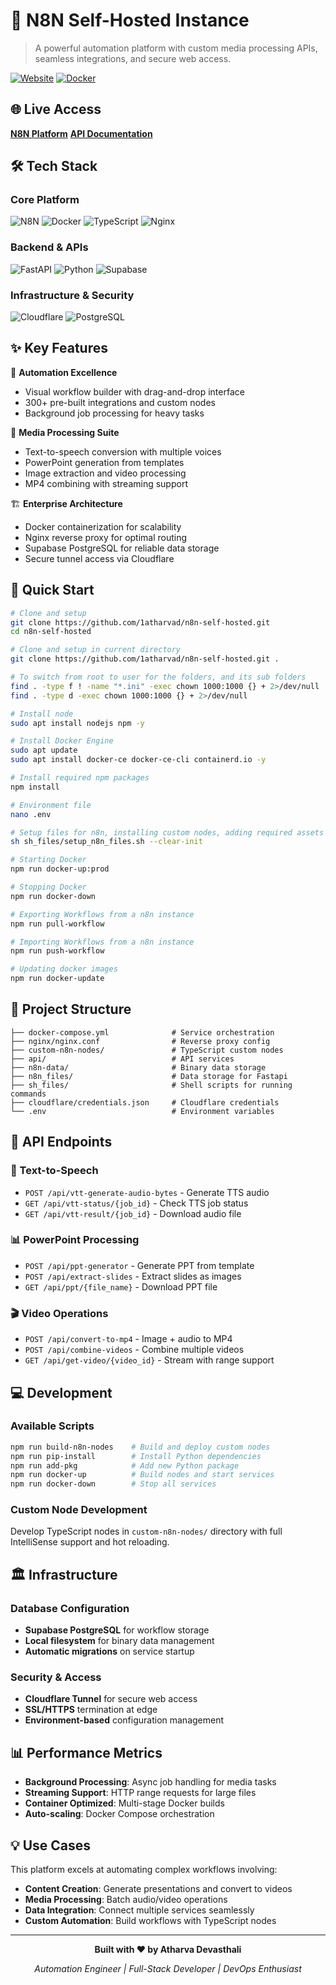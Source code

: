 # 🚀 N8N Self-Hosted Instance
> A powerful automation platform with custom media processing APIs, seamless integrations, and secure web access.

[![Website](https://img.shields.io/badge/Website-Live-brightgreen?style=for-the-badge&logo=render)](https://n8n.atharvadevasthali.tech)
[![Docker](https://img.shields.io/badge/Docker-Containerized-blue?style=for-the-badge&logo=docker)](https://docker.com)

## 🌐 Live Access
**[N8N Platform](https://n8n.atharvadevasthali.tech/)**
**[API Documentation](https://n8n.atharvadevasthali.tech/api/docs)**

## 🛠️ Tech Stack

### Core Platform
![N8N](https://img.shields.io/badge/N8N-EA4B71?style=flat-square&logo=n8n&logoColor=white)
![Docker](https://img.shields.io/badge/Docker-2496ED?style=flat-square&logo=docker&logoColor=white)
![TypeScript](https://img.shields.io/badge/TypeScript-3178C6?style=flat-square&logo=typescript&logoColor=white)
![Nginx](https://img.shields.io/badge/Nginx-009639?style=flat-square&logo=nginx&logoColor=white)

### Backend & APIs
![FastAPI](https://img.shields.io/badge/FastAPI-009688?style=flat-square&logo=fastapi&logoColor=white)
![Python](https://img.shields.io/badge/Python-3776AB?style=flat-square&logo=python&logoColor=white)
![Supabase](https://img.shields.io/badge/Supabase-3ECF8E?style=flat-square&logo=supabase&logoColor=white)

### Infrastructure & Security
![Cloudflare](https://img.shields.io/badge/Cloudflare-F38020?style=flat-square&logo=cloudflare&logoColor=white)
![PostgreSQL](https://img.shields.io/badge/PostgreSQL-336791?style=flat-square&logo=postgresql&logoColor=white)

## ✨ Key Features

🎯 **Automation Excellence**
- Visual workflow builder with drag-and-drop interface
- 300+ pre-built integrations and custom nodes
- Background job processing for heavy tasks

🎨 **Media Processing Suite**
- Text-to-speech conversion with multiple voices
- PowerPoint generation from templates
- Image extraction and video processing
- MP4 combining with streaming support

🏗️ **Enterprise Architecture**
- Docker containerization for scalability
- Nginx reverse proxy for optimal routing
- Supabase PostgreSQL for reliable data storage
- Secure tunnel access via Cloudflare

## 🚀 Quick Start

```bash
# Clone and setup
git clone https://github.com/1atharvad/n8n-self-hosted.git
cd n8n-self-hosted

# Clone and setup in current directory
git clone https://github.com/1atharvad/n8n-self-hosted.git .

# To switch from root to user for the folders, and its sub folders
find . -type f ! -name "*.ini" -exec chown 1000:1000 {} + 2>/dev/null
find . -type d -exec chown 1000:1000 {} + 2>/dev/null

# Install node
sudo apt install nodejs npm -y

# Install Docker Engine
sudo apt update
sudo apt install docker-ce docker-ce-cli containerd.io -y

# Install required npm packages
npm install

# Environment file
nano .env

# Setup files for n8n, installing custom nodes, adding required assets
sh sh_files/setup_n8n_files.sh --clear-init

# Starting Docker
npm run docker-up:prod

# Stopping Docker
npm run docker-down

# Exporting Workflows from a n8n instance
npm run pull-workflow

# Importing Workflows from a n8n instance
npm run push-workflow

# Updating docker images
npm run docker-update
```

## 📁 Project Structure

```
├── docker-compose.yml              # Service orchestration
├── nginx/nginx.conf                # Reverse proxy config
├── custom-n8n-nodes/               # TypeScript custom nodes
├── api/                            # API services
├── n8n-data/                       # Binary data storage
├── n8n_files/                      # Data storage for Fastapi
├── sh_files/                       # Shell scripts for running commands
├── cloudflare/credentials.json     # Cloudflare credentials
└── .env                            # Environment variables
```

## 🔌 API Endpoints

### 🎵 Text-to-Speech
- `POST /api/vtt-generate-audio-bytes` - Generate TTS audio
- `GET /api/vtt-status/{job_id}` - Check TTS job status
- `GET /api/vtt-result/{job_id}` - Download audio file

### 📊 PowerPoint Processing
- `POST /api/ppt-generator` - Generate PPT from template
- `POST /api/extract-slides` - Extract slides as images
- `GET /api/ppt/{file_name}` - Download PPT file

### 🎬 Video Operations
- `POST /api/convert-to-mp4` - Image + audio to MP4
- `POST /api/combine-videos` - Combine multiple videos
- `GET /api/get-video/{video_id}` - Stream with range support

## 💻 Development

### Available Scripts
```bash
npm run build-n8n-nodes    # Build and deploy custom nodes
npm run pip-install        # Install Python dependencies
npm run add-pkg            # Add new Python package
npm run docker-up          # Build nodes and start services
npm run docker-down        # Stop all services
```

### Custom Node Development
Develop TypeScript nodes in `custom-n8n-nodes/` directory with full IntelliSense support and hot reloading.

## 🏛️ Infrastructure

### Database Configuration
- **Supabase PostgreSQL** for workflow storage
- **Local filesystem** for binary data management
- **Automatic migrations** on service startup

### Security & Access
- **Cloudflare Tunnel** for secure web access
- **SSL/HTTPS** termination at edge
- **Environment-based** configuration management

## 📊 Performance Metrics

- **Background Processing**: Async job handling for media tasks
- **Streaming Support**: HTTP range requests for large files
- **Container Optimized**: Multi-stage Docker builds
- **Auto-scaling**: Docker Compose orchestration

## 💡 Use Cases

This platform excels at automating complex workflows involving:
- **Content Creation**: Generate presentations and convert to videos
- **Media Processing**: Batch audio/video operations
- **Data Integration**: Connect multiple services seamlessly
- **Custom Automation**: Build workflows with TypeScript nodes

---

<div align="center">

**Built with ❤️ by Atharva Devasthali**

*Automation Engineer | Full-Stack Developer | DevOps Enthusiast*

</div>
